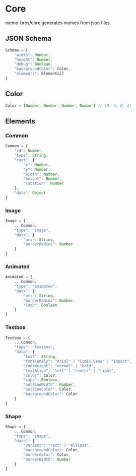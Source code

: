 # Core

meme-bros/core generates memes from json files.

## JSON Schema

```ts
Schema = {
    "width": Number,
    "height": Number,
    "debug": Boolean,
    "backgroundColor": Color,
    "elements": Elements[]
}
```

## Color

```ts
Color = [Number, Number, Number, Number] // (R, G, B, A)
```

## Elements

### Common

```ts
Common = {
    "id": Number,
    "type": String,
    "rect": {
        "x": Number,
        "y": Number,
        "width": Number,
        "height": Number,
        "rotation": Number
    },
    "data": Object
}
```

### Image

```ts
Image = {
    ...Common,
    "type": "image",
    "data": {
        "uri": String,
        "borderRadius": Number
    }
}
```

### Animated

```ts
Animated = {
    ...Common,
    "type": "animated",
    "data": {
        "uri": String,
        "borderRadius": Number,
        "loop": Boolean
    }
}
```

### Textbox

```ts
Textbox = {
    ...Common,
    "type": "textbox",
    "data": {
        "text": String,
        "fontFamily": "Arial" | "Comic-Sans" | "Impact",
        "fontWeight": "normal" | "bold",
        "textAlign": "left" | "center" | "right",
        "color": Color,
        "caps": Boolean,
        "outlineWidth": Number,
        "outlineColor": Color,
        "backgroundColor": Color
    }
}
```

### Shape

```ts
Shape = {
    ...Common,
    "type": "shape",
    "data": {
        "variant": "rect" | "ellipse",
        "backgroundColor": Color,
        "borderColor": Color,
        "borderWidth": Number
    }
}
```
